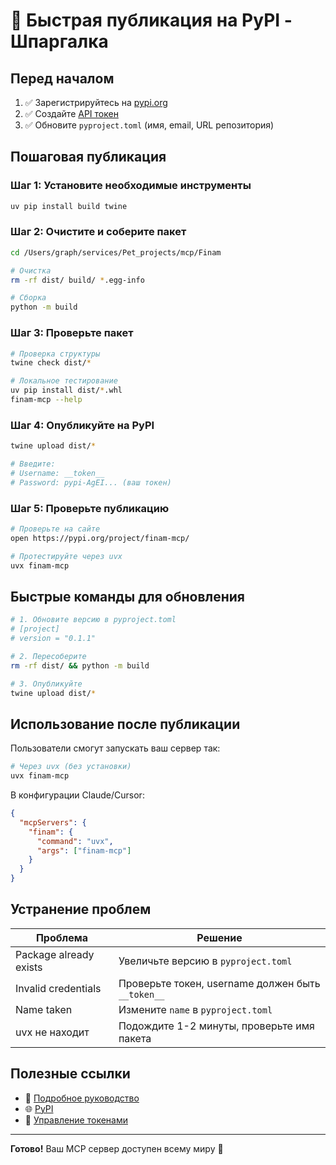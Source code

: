 # 🚀 Быстрая публикация на PyPI - Шпаргалка

## Перед началом

1. ✅ Зарегистрируйтесь на [pypi.org](https://pypi.org/account/register/)
2. ✅ Создайте [API токен](https://pypi.org/manage/account/token/)
3. ✅ Обновите `pyproject.toml` (имя, email, URL репозитория)

## Пошаговая публикация

### Шаг 1: Установите необходимые инструменты

```bash
uv pip install build twine
```

### Шаг 2: Очистите и соберите пакет

```bash
cd /Users/graph/services/Pet_projects/mcp/Finam

# Очистка
rm -rf dist/ build/ *.egg-info

# Сборка
python -m build
```

### Шаг 3: Проверьте пакет

```bash
# Проверка структуры
twine check dist/*

# Локальное тестирование
uv pip install dist/*.whl
finam-mcp --help
```

### Шаг 4: Опубликуйте на PyPI

```bash
twine upload dist/*

# Введите:
# Username: __token__
# Password: pypi-AgEI... (ваш токен)
```

### Шаг 5: Проверьте публикацию

```bash
# Проверьте на сайте
open https://pypi.org/project/finam-mcp/

# Протестируйте через uvx
uvx finam-mcp
```

## Быстрые команды для обновления

```bash
# 1. Обновите версию в pyproject.toml
# [project]
# version = "0.1.1"

# 2. Пересоберите
rm -rf dist/ && python -m build

# 3. Опубликуйте
twine upload dist/*
```

## Использование после публикации

Пользователи смогут запускать ваш сервер так:

```bash
# Через uvx (без установки)
uvx finam-mcp
```

В конфигурации Claude/Cursor:

```json
{
  "mcpServers": {
    "finam": {
      "command": "uvx",
      "args": ["finam-mcp"]
    }
  }
}
```

## Устранение проблем

| Проблема               | Решение                                           |
| ---------------------- | ------------------------------------------------- |
| Package already exists | Увеличьте версию в `pyproject.toml`               |
| Invalid credentials    | Проверьте токен, username должен быть `__token__` |
| Name taken             | Измените `name` в `pyproject.toml`                |
| uvx не находит         | Подождите 1-2 минуты, проверьте имя пакета        |

## Полезные ссылки

- 📖 [Подробное руководство](PUBLISHING_GUIDE.md)
- 🌐 [PyPI](https://pypi.org/)
- 🔑 [Управление токенами](https://pypi.org/manage/account/token/)

---

**Готово!** Ваш MCP сервер доступен всему миру 🎉
